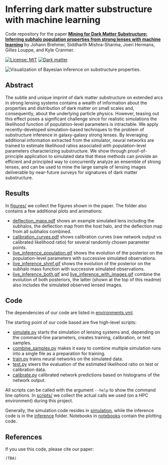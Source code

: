 # Inferring dark matter substructure with machine learning

Code repository for the paper
[**Mining for Dark Matter Substructure: Inferring subhalo population properties from strong lenses with machine learning**](http://https://arxiv.org/abs/1909.XXXXX)
by Johann Brehmer, Siddharth Mishra-Sharma, Joeri Hermans, Gilles Louppe, and Kyle Cranmer.

[![License: MIT](https://img.shields.io/badge/License-MIT-yellow.svg)](https://opensource.org/licenses/MIT)
[![Dark matter](https://img.shields.io/badge/Matter-Dark-black.svg)](./)

![Visualization of Bayesian inference on substructure properties.](figures/live_inference_with_images_reverse_small.gif)


## Abstract

The subtle and unique imprint of dark matter substructure on extended arcs in strong lensing systems contains a wealth
of information about the properties and distribution of dark matter on small scales and, consequently, about the
underlying particle physics. However, teasing out this effect poses a significant challenge since for realistic
simulations the likelihood function of population-level parameters is intractable. We apply recently-developed
simulation-based techniques to the problem of substructure inference in galaxy-galaxy strong lenses. By leveraging
additional information extracted from the simulator, neural networks are trained to estimate likelihood ratios
associated with population-level parameters characterizing substructure. We show through proof-of-principle application
to simulated data that these methods can provide an efficient and principled way to concurrently analyze an ensemble of
strong lenses, and can be used to mine the large sample of lensing images deliverable by near-future surveys for
signatures of dark matter substructure.


## Results

In [figures/](figures/) we collect the figures shown in the paper. The folder also contains a few additional plots and
animations:

- [deflection_maps.pdf](figures/deflection_maps.pdf) shows an example simulated lens including the subhalos,
the deflection map from the host halo, and the deflection map from all subhalos combined.
- [calibration_curves.pdf](figures/calibration_curves.pdf) shows calibration curves (raw network output vs calibrated
likelihood ratio) for several randomly chosen parameter points.
- [live_inference_population.gif](figures/live_inference_population.gif) shows the evolution of the posterior on the
population-level parameters with successive simulated observations.
- [live_inference_shmf.gif](figures/live_inference_shmf.gif) shows the evolution of the posterior on the
subhalo mass function with successive simulated observations.
- [live_inference_both.gif](figures/live_inference_both.gif) and
[live_inference_with_images.gif](figures/live_inference_with_images.gif) combine the evolution of both posteriors,
the latter (shown at the top of this readme) also includes the simulated observed lensed images.


## Code

The dependencies of our code are listed in [environments.yml](environment.yml).

The starting point of our code based are five high-level scripts:

- [simulate.py](simulate.py) starts the simulation of lensing systems and, depending on the command-line parameters,
creates training, calibration, or test samples.
- [combine_samples.py](combined_samples.py) makes it easy to combine multiple simulation runs into a single file as
a preparation for training.
- [train.py](train.py) trains neural networks on the simulated data.
- [test.py](test.py) steers the evaluation of the estimated likelihood ratio on test or calibration data.
- [calibrate.py](calibrate.py) calibrated network predictions based on histograms of the network output.

All scripts can be called with the argument `--help` to show the command line options. In [scripts/](scripts/) we
collect the actual calls we used (on a HPC environment) during this project.

Generally, the simulation code resides in [simulation](simulation/), while the inference code is in the
[inference](inference/) folder. Notebooks in [notebooks](notebooks/) contain the plotting code.


## References

If you use this code, please cite our paper:

```
(TBA)
```

